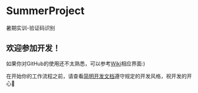 # SummerProject
暑期实训-验证码识别

## 欢迎参加开发！

如果你对GitHub的使用还不太熟悉，可以参考[Wiki](https://github.com/SDU-SS-2020-Shixun/SummerProject/wiki/简明-Git-教程)相应界面:)

在开始你的工作流程之前，请查看[简明开发文档](https://github.com/SDU-SS-2020-Shixun/SummerProject/wiki/简明开发规范)遵守规定的开发风格，祝开发的开心🎉

 

